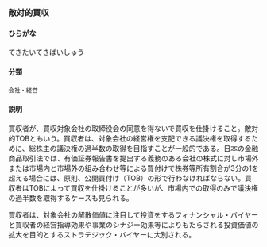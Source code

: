 <div style="display:none;">

## [あ行](securities-terms?id=あ行)
## [か行](securities-terms?id=か行)
## [さ行](securities-terms?id=さ行)
## [た行](securities-terms?id=た行)

</div>

### 敵対的買収

#### ひらがな

てきたいてきばいしゅう

#### 分類

`会社・経営`

#### 説明

買収者が、買収対象会社の取締役会の同意を得ないで買収を仕掛けること。敵対的TOBともいう。買収者は、対象会社の経営権を支配できる議決権を取得するために、総株主の議決権の過半数の取得を目指すことが一般的である。日本の金融商品取引法では、有価証券報告書を提出する義務のある会社の株式に対し市場外または市場内と市場外の組み合わせ等による買付けで株券等所有割合が3分の1を超える場合には、原則、公開買付け（TOB）の形で行わなければならない。買収者はTOBによって買収を仕掛けることが多いが、市場内での取得のみで議決権の過半数を取得するケースも見られる。
 
買収者は、対象会社の解散価値に注目して投資をするフィナンシャル・バイヤーと買収者の経営指導効果や事業のシナジー効果等によりもたらされる投資価値の拡大を目的とするストラテジック・バイヤーに大別される。

<div style="display:none;">

## [な行](securities-terms?id=な行)
## [は行](securities-terms?id=は行)
## [ま行](securities-terms?id=ま行)
## [や行](securities-terms?id=や行)
## [ら行](securities-terms?id=ら行)
## [わ行](securities-terms?id=わ行)
## [英数字・記号](securities-terms?id=英数字・記号)

</div>

